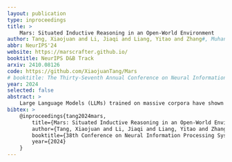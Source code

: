 ```yaml
---
layout: publication
type: inproceedings
title: >
    Mars: Situated Inductive Reasoning in an Open-World Environment
author: Tang, Xiaojuan and Li, Jiaqi and Liang, Yitao and Zhang#, Muhan and Zheng#, Zilong
abbr: NeurIPS'24
website: https://marscrafter.github.io/
booktitle: NeurIPS D&B Track
arxiv: 2410.08126
code: https://github.com/XiaojuanTang/Mars
# booktitle: The Thirty-Seventh Annual Conference on Neural Information Processing Systems Datasets and Benchmarks Track (NeurIPS D&B Track)
year: 2024
selected: false
abstract: >
    Large Language Models (LLMs) trained on massive corpora have shown remarkable success in knowledge-intensive tasks. Yet, most of them rely on pre-stored knowledge. Inducing new general knowledge from a specific environment and performing reasoning with the acquired knowledge---<em>situated inductive reasoning</em>, is crucial and challenging for machine intelligence. In this paper, we design Mars, an interactive environment devised for situated inductive reasoning. It introduces counter-commonsense game mechanisms by modifying terrain, survival setting and task dependency while adhering to certain principles. In Mars, agents need to actively interact with their surroundings, derive useful rules and perform decision-making tasks in specific contexts. We conduct experiments on various RL-based and LLM-based methods, finding that they all struggle on this challenging situated inductive reasoning benchmark. Furthermore, we explore <em>Induction from Reflection</em>, where we instruct agents to perform inductive reasoning from history trajectory. The superior performance underscores the importance of inductive reasoning in Mars. Through Mars, we aim to galvanize advancements in situated inductive reasoning and set the stage for developing the next generation of AI systems that can reason in an adaptive and context-sensitive way.
bibtex: >
    @inproceedings{tang2024mars,
        title={Mars: Situated Inductive Reasoning in an Open-World Environment},
        author={Tang, Xiaojuan and Li, Jiaqi and Liang, Yitao and Zhang, Muhan and Zheng, Zilong},
        booktitle={38th Conference on Neural Information Processing Systems (NeurIPS 2024) Track on Datasets and Benchmarks},
        year={2024}
    }
---
```

